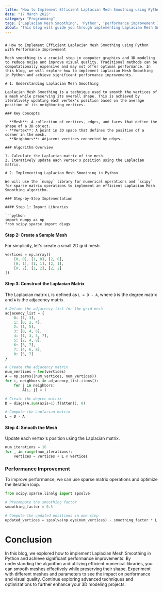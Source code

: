 ```yaml
---
title: "How to Implement Efficient Laplacian Mesh Smoothing using Python with Performance Improvement"
date: "17 March 2025"
category: "Programming"
tags: ['Laplacian Mesh Smoothing', 'Python', 'performance improvement']
about: "This blog will guide you through implementing Laplacian Mesh Smoothing in Python, providing a step-by-step algorithmic explanation, performance benchmarks, and comparisons with other smoothing techniques. You'll learn how to achieve significant performance improvements and produce high-quality smoothed meshes efficiently."
---
```

```

# How to Implement Efficient Laplacian Mesh Smoothing using Python with Performance Improvement

Mesh smoothing is a crucial step in computer graphics and 3D modeling to reduce noise and improve visual quality. Traditional methods can be computationally expensive and may not offer optimal performance. In this blog, we will explore how to implement Laplacian Mesh Smoothing in Python and achieve significant performance improvements.

# 1. Understanding Laplacian Mesh Smoothing

Laplacian Mesh Smoothing is a technique used to smooth the vertices of a mesh while preserving its overall shape. This is achieved by iteratively updating each vertex's position based on the average position of its neighboring vertices.

### Key Concepts

- **Mesh**: A collection of vertices, edges, and faces that define the shape of a 3D object.
- **Vertex**: A point in 3D space that defines the position of a corner in the mesh.
- **Neighbors**: Adjacent vertices connected by edges.

### Algorithm Overview

1. Calculate the Laplacian matrix of the mesh.
2. Iteratively update each vertex's position using the Laplacian matrix.

# 2. Implementing Laplacian Mesh Smoothing in Python

We will use the `numpy` library for numerical operations and `scipy` for sparse matrix operations to implement an efficient Laplacian Mesh Smoothing algorithm.

### Step-by-Step Implementation

#### Step 1: Import Libraries

```python
import numpy as np
from scipy.sparse import diags
```

#### Step 2: Create a Sample Mesh

For simplicity, let's create a small 2D grid mesh.

```python
vertices = np.array([
    [0, 0], [1, 0], [2, 0],
    [0, 1], [1, 1], [2, 1],
    [0, 2], [1, 2], [2, 2]
])
```

#### Step 3: Construct the Laplacian Matrix

The Laplacian matrix `L` is defined as `L = D - A`, where `D` is the degree matrix and `A` is the adjacency matrix.

```python
# Define the adjacency list for the grid mesh
adjacency_list = {
    0: [1, 3],
    1: [0, 2, 4],
    2: [1, 5],
    3: [0, 4, 6],
    4: [1, 3, 5, 7],
    5: [2, 4, 8],
    6: [3, 7],
    7: [4, 6, 8],
    8: [5, 7]
}

# Create the adjacency matrix
num_vertices = len(vertices)
A = np.zeros((num_vertices, num_vertices))
for i, neighbors in adjacency_list.items():
    for j in neighbors:
        A[i, j] = 1

# Create the degree matrix
D = diags(A.sum(axis=1).flatten(), 0)

# Compute the Laplacian matrix
L = D - A
```

#### Step 4: Smooth the Mesh

Update each vertex's position using the Laplacian matrix.

```python
num_iterations = 10
for _ in range(num_iterations):
    vertices = vertices + L @ vertices
```

### Performance Improvement

To improve performance, we can use sparse matrix operations and optimize the iteration loop.

```python
from scipy.sparse.linalg import spsolve

# Precompute the smoothing factor
smoothing_factor = 0.5

# Compute the updated positions in one step
updated_vertices = spsolve(np.eye(num_vertices) - smoothing_factor * L, vertices)
```

# Conclusion

In this blog, we explored how to implement Laplacian Mesh Smoothing in Python and achieve significant performance improvements. By understanding the algorithm and utilizing efficient numerical libraries, you can smooth meshes effectively while preserving their shape. Experiment with different meshes and parameters to see the impact on performance and visual quality. Continue exploring advanced techniques and optimizations to further enhance your 3D modeling projects.